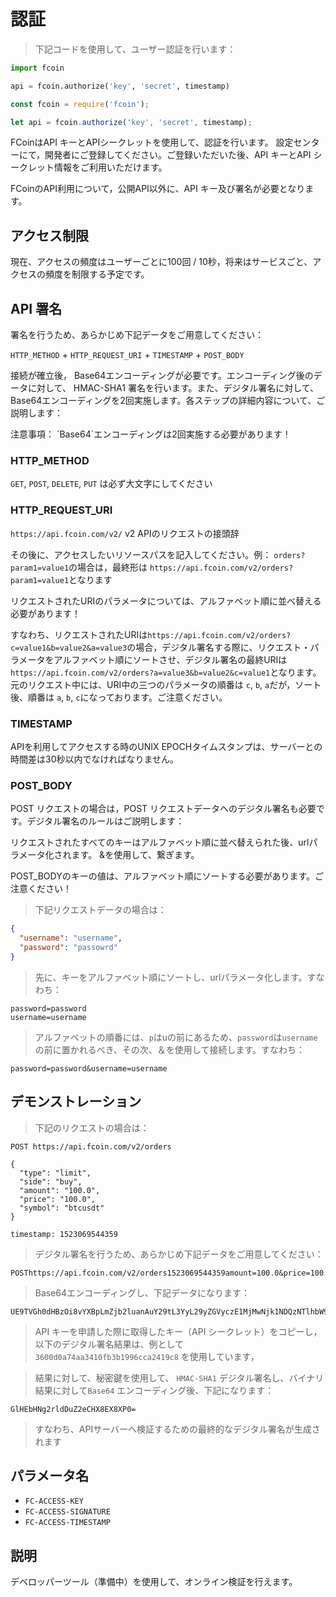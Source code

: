 # 認証

> 下記コードを使用して、ユーザー認証を行います：

```python
import fcoin

api = fcoin.authorize('key', 'secret', timestamp)
```

```javascript
const fcoin = require('fcoin');

let api = fcoin.authorize('key', 'secret', timestamp);
```

FCoinはAPI キーとAPIシークレットを使用して、認証を行います。 設定センターにて，開発者にご登録してください。ご登録いただいた後、API キーとAPI シークレット情報をご利用いただけます。

FCoinのAPI利用について，公開API以外に、API キー及び署名が必要となります。




## アクセス制限

現在、アクセスの頻度はユーザーごとに100回 / 10秒，将来はサービスごと、アクセスの頻度を制限する予定です。




## API 署名

署名を行うため、あらかじめ下記データをご用意してください：

`HTTP_METHOD` + `HTTP_REQUEST_URI` + `TIMESTAMP` + `POST_BODY`

接続が確立後， Base64エンコーディングが必要です。エンコーディング後のデータに対して、 HMAC-SHA1 署名を行います。また、デジタル署名に対して、Base64エンコーディングを2回実施します。各ステップの詳細内容について、ご説明します：

<aside class="warning">
注意事項： `Base64`エンコーディングは2回実施する必要があります！
</aside>

### HTTP_METHOD

`GET`, `POST`, `DELETE`, `PUT` は必ず大文字にしてください

### HTTP_REQUEST_URI

`https://api.fcoin.com/v2/` v2 APIのリクエストの接頭辞

その後に、アクセスしたいリソースパスを記入してください。例： `orders?param1=value1`の場合は，最終形は `https://api.fcoin.com/v2/orders?param1=value1`となります

リクエストされたURIのパラメータについては、アルファベット順に並べ替える必要があります！

すなわち、リクエストされたURIは`https://api.fcoin.com/v2/orders?c=value1&b=value2&a=value3`の場合，デジタル署名する際に、リクエスト・パラメータをアルファベット順にソートさせ、デジタル署名の最終URIは `https://api.fcoin.com/v2/orders?a=value3&b=value2&c=value1`となります。 元のリクエスト中には、URI中の三つのパラメータの順番は `c`, `b`, `a`だが，ソート後、順番は `a`, `b`, `c`になっております。ご注意ください。

### TIMESTAMP

APIを利用してアクセスする時のUNIX EPOCHタイムスタンプは、サーバーとの時間差は30秒以内でなければなりません。

### POST_BODY

POST リクエストの場合は，POST リクエストデータへのデジタル署名も必要です。デジタル署名のルールはご説明します：

リクエストされたすべてのキーはアルファベット順に並べ替えられた後、urlパラメータ化されます。 &を使用して、繋ぎます。

<aside class="warning">
POST_BODYのキーの値は、アルファベット順にソートする必要があります。ご注意ください！
</aside>

> 下記リクエストデータの場合は：

```json
{
  "username": "username",
  "password": "passowrd"
}
```

> 先に、キーをアルファベット順にソートし、urlパラメータ化します。すなわち：

```
password=password
username=username
```

> アルファベットの順番には、`p`はuの前にあるため、`password`は`username`の前に置かれるべき、その次、＆を使用して接続します。すなわち：

```
password=password&username=username
```

## デモンストレーション

> 下記のリクエストの場合は：

```
POST https://api.fcoin.com/v2/orders

{
  "type": "limit",
  "side": "buy",
  "amount": "100.0",
  "price": "100.0",
  "symbol": "btcusdt"
}

timestamp: 1523069544359
```

> デジタル署名を行うため、あらかじめ下記データをご用意してください：

```
POSThttps://api.fcoin.com/v2/orders1523069544359amount=100.0&price=100.0&side=buy&symbol=btcusdt&type=limit
```

> Base64エンコーディングし、下記データになります：

```
UE9TVGh0dHBzOi8vYXBpLmZjb2luanAuY29tL3YyL29yZGVyczE1MjMwNjk1NDQzNTlhbW91bnQ9MTAwLjAmcHJpY2U9MTAwLjAmc2lkZT1idXkmc3ltYm9sPWJ0Y3VzZHQmdHlwZT1saW1pdA==
```

> API キーを申請した際に取得したキー（API シークレット）をコピーし，以下のデジタル署名結果は、例として `3600d0a74aa3410fb3b1996cca2419c8` を使用しています，

> 結果に対して、秘密鍵を使用して、 `HMAC-SHA1` デジタル署名し、バイナリ結果に対して`Base64` エンコーディング後、下記になります：

```
GlHEbHNg2rldDuZ2eCHX8EX8XP0=
```

> すなわち、APIサーバーへ検証するための最終的なデジタル署名が生成されます

## パラメータ名

* `FC-ACCESS-KEY`
* `FC-ACCESS-SIGNATURE`
* `FC-ACCESS-TIMESTAMP`

## 説明

デベロッパーツール（準備中）を使用して、オンライン検証を行えます。
